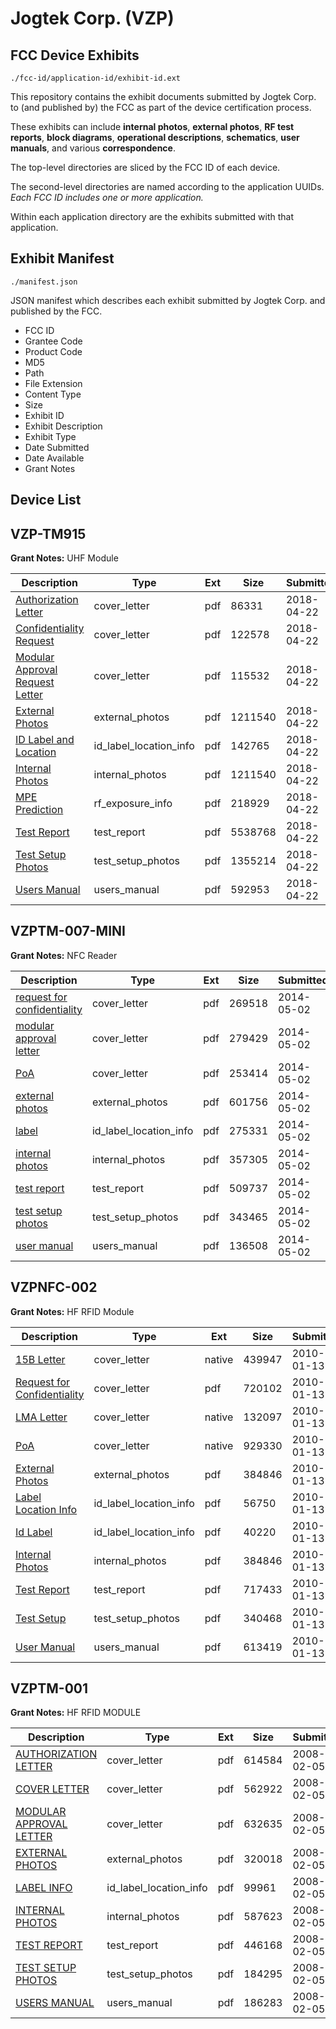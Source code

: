# Jogtek Corp. (VZP)
## FCC Device Exhibits

```
./fcc-id/application-id/exhibit-id.ext
```

This repository contains the exhibit documents submitted by Jogtek Corp. to (and published by) the FCC as part of the device certification process.

These exhibits can include **internal photos**, **external photos**, **RF test reports**, **block diagrams**, **operational descriptions**, **schematics**, **user manuals**, and various **correspondence**.

The top-level directories are sliced by the FCC ID of each device.

The second-level directories are named according to the application UUIDs. *Each FCC ID includes one or more application.*

Within each application directory are the exhibits submitted with that application. 

## Exhibit Manifest

```
./manifest.json
```

JSON manifest which describes each exhibit submitted by Jogtek Corp. and published by the FCC.

- FCC ID
- Grantee Code
- Product Code
- MD5
- Path
- File Extension
- Content Type
- Size
- Exhibit ID
- Exhibit Description
- Exhibit Type
- Date Submitted
- Date Available
- Grant Notes

## Device List
## VZP-TM915
**Grant Notes:** UHF Module

| Description | Type | Ext | Size | Submitted | Available |
| ----------- | ---- | --- | ---- | --------- | --------- |
| [Authorization Letter](VZP-TM915/587af48d5ff6825aac09f4a0a0c3eee6/3824956.pdf) | cover_letter | pdf | 86331 | 2018-04-22 | 2018-04-22 |
| [Confidentiality Request](VZP-TM915/587af48d5ff6825aac09f4a0a0c3eee6/3824957.pdf) | cover_letter | pdf | 122578 | 2018-04-22 | 2018-04-22 |
| [Modular Approval Request Letter](VZP-TM915/587af48d5ff6825aac09f4a0a0c3eee6/3824972.pdf) | cover_letter | pdf | 115532 | 2018-04-22 | 2018-04-22 |
| [External Photos](VZP-TM915/587af48d5ff6825aac09f4a0a0c3eee6/3824959.pdf) | external_photos | pdf | 1211540 | 2018-04-22 | 2018-04-22 |
| [ID Label and Location](VZP-TM915/587af48d5ff6825aac09f4a0a0c3eee6/3824960.pdf) | id_label_location_info | pdf | 142765 | 2018-04-22 | 2018-04-22 |
| [Internal Photos](VZP-TM915/587af48d5ff6825aac09f4a0a0c3eee6/3824959.pdf) | internal_photos | pdf | 1211540 | 2018-04-22 | 2018-04-22 |
| [MPE Prediction](VZP-TM915/587af48d5ff6825aac09f4a0a0c3eee6/3824967.pdf) | rf_exposure_info | pdf | 218929 | 2018-04-22 | 2018-04-22 |
| [Test Report](VZP-TM915/587af48d5ff6825aac09f4a0a0c3eee6/3824969.pdf) | test_report | pdf | 5538768 | 2018-04-22 | 2018-04-22 |
| [Test Setup Photos](VZP-TM915/587af48d5ff6825aac09f4a0a0c3eee6/3824970.pdf) | test_setup_photos | pdf | 1355214 | 2018-04-22 | 2018-04-22 |
| [Users Manual](VZP-TM915/587af48d5ff6825aac09f4a0a0c3eee6/3824971.pdf) | users_manual | pdf | 592953 | 2018-04-22 | 2018-04-22 |
## VZPTM-007-MINI
**Grant Notes:** NFC Reader

| Description | Type | Ext | Size | Submitted | Available |
| ----------- | ---- | --- | ---- | --------- | --------- |
| [request for confidentiality](VZPTM-007-MINI/7f4df27421987a5aca6206533790a713/2257028.pdf) | cover_letter | pdf | 269518 | 2014-05-02 | 2014-05-02 |
| [modular approval letter](VZPTM-007-MINI/7f4df27421987a5aca6206533790a713/2257030.pdf) | cover_letter | pdf | 279429 | 2014-05-02 | 2014-05-02 |
| [PoA](VZPTM-007-MINI/7f4df27421987a5aca6206533790a713/2257031.pdf) | cover_letter | pdf | 253414 | 2014-05-02 | 2014-05-02 |
| [external photos](VZPTM-007-MINI/7f4df27421987a5aca6206533790a713/2257024.pdf) | external_photos | pdf | 601756 | 2014-05-02 | 2014-05-15 |
| [label](VZPTM-007-MINI/7f4df27421987a5aca6206533790a713/2257029.pdf) | id_label_location_info | pdf | 275331 | 2014-05-02 | 2014-05-02 |
| [internal photos](VZPTM-007-MINI/7f4df27421987a5aca6206533790a713/2257025.pdf) | internal_photos | pdf | 357305 | 2014-05-02 | 2014-05-15 |
| [test report](VZPTM-007-MINI/7f4df27421987a5aca6206533790a713/2257033.pdf) | test_report | pdf | 509737 | 2014-05-02 | 2014-05-02 |
| [test setup photos](VZPTM-007-MINI/7f4df27421987a5aca6206533790a713/2257027.pdf) | test_setup_photos | pdf | 343465 | 2014-05-02 | 2014-05-15 |
| [user manual](VZPTM-007-MINI/7f4df27421987a5aca6206533790a713/2257026.pdf) | users_manual | pdf | 136508 | 2014-05-02 | 2014-05-15 |
## VZPNFC-002
**Grant Notes:** HF RFID Module

| Description | Type | Ext | Size | Submitted | Available |
| ----------- | ---- | --- | ---- | --------- | --------- |
| [15B Letter](VZPNFC-002/95db00df48629d35fd8dc5aa327983b0/1226981.native) | cover_letter | native | 439947 | 2010-01-13 | 2010-01-13 |
| [Request for Confidentiality](VZPNFC-002/95db00df48629d35fd8dc5aa327983b0/1226982.pdf) | cover_letter | pdf | 720102 | 2010-01-13 | 2010-01-13 |
| [LMA Letter](VZPNFC-002/95db00df48629d35fd8dc5aa327983b0/1226987.native) | cover_letter | native | 132097 | 2010-01-13 | 2010-01-13 |
| [PoA](VZPNFC-002/95db00df48629d35fd8dc5aa327983b0/1226989.native) | cover_letter | native | 929330 | 2010-01-13 | 2010-01-13 |
| [External Photos](VZPNFC-002/95db00df48629d35fd8dc5aa327983b0/1226983.pdf) | external_photos | pdf | 384846 | 2010-01-13 | 2010-01-13 |
| [Label Location Info](VZPNFC-002/95db00df48629d35fd8dc5aa327983b0/1226985.pdf) | id_label_location_info | pdf | 56750 | 2010-01-13 | 2010-01-13 |
| [Id Label](VZPNFC-002/95db00df48629d35fd8dc5aa327983b0/1226986.pdf) | id_label_location_info | pdf | 40220 | 2010-01-13 | 2010-01-13 |
| [Internal Photos](VZPNFC-002/95db00df48629d35fd8dc5aa327983b0/1226983.pdf) | internal_photos | pdf | 384846 | 2010-01-13 | 2010-01-13 |
| [Test Report](VZPNFC-002/95db00df48629d35fd8dc5aa327983b0/1226990.pdf) | test_report | pdf | 717433 | 2010-01-13 | 2010-01-13 |
| [Test Setup](VZPNFC-002/95db00df48629d35fd8dc5aa327983b0/1226991.pdf) | test_setup_photos | pdf | 340468 | 2010-01-13 | 2010-01-13 |
| [User Manual](VZPNFC-002/95db00df48629d35fd8dc5aa327983b0/1226988.pdf) | users_manual | pdf | 613419 | 2010-01-13 | 2010-01-13 |
## VZPTM-001
**Grant Notes:** HF RFID MODULE

| Description | Type | Ext | Size | Submitted | Available |
| ----------- | ---- | --- | ---- | --------- | --------- |
| [AUTHORIZATION LETTER](VZPTM-001/6b7437aff8eab5ce601a1716d2528f10/898835.pdf) | cover_letter | pdf | 614584 | 2008-02-05 | 2008-02-12 |
| [COVER LETTER](VZPTM-001/6b7437aff8eab5ce601a1716d2528f10/898836.pdf) | cover_letter | pdf | 562922 | 2008-02-05 | 2008-02-12 |
| [MODULAR APPROVAL LETTER](VZPTM-001/6b7437aff8eab5ce601a1716d2528f10/898838.pdf) | cover_letter | pdf | 632635 | 2008-02-05 | 2008-02-12 |
| [EXTERNAL PHOTOS](VZPTM-001/6b7437aff8eab5ce601a1716d2528f10/898831.pdf) | external_photos | pdf | 320018 | 2008-02-05 | 2008-03-28 |
| [LABEL INFO](VZPTM-001/6b7437aff8eab5ce601a1716d2528f10/898837.pdf) | id_label_location_info | pdf | 99961 | 2008-02-05 | 2008-02-12 |
| [INTERNAL PHOTOS](VZPTM-001/6b7437aff8eab5ce601a1716d2528f10/898832.pdf) | internal_photos | pdf | 587623 | 2008-02-05 | 2008-03-28 |
| [TEST REPORT](VZPTM-001/6b7437aff8eab5ce601a1716d2528f10/898839.pdf) | test_report | pdf | 446168 | 2008-02-05 | 2008-02-12 |
| [TEST SETUP PHOTOS](VZPTM-001/6b7437aff8eab5ce601a1716d2528f10/898833.pdf) | test_setup_photos | pdf | 184295 | 2008-02-05 | 2008-03-28 |
| [USERS MANUAL](VZPTM-001/6b7437aff8eab5ce601a1716d2528f10/898834.pdf) | users_manual | pdf | 186283 | 2008-02-05 | 2008-03-28 |
